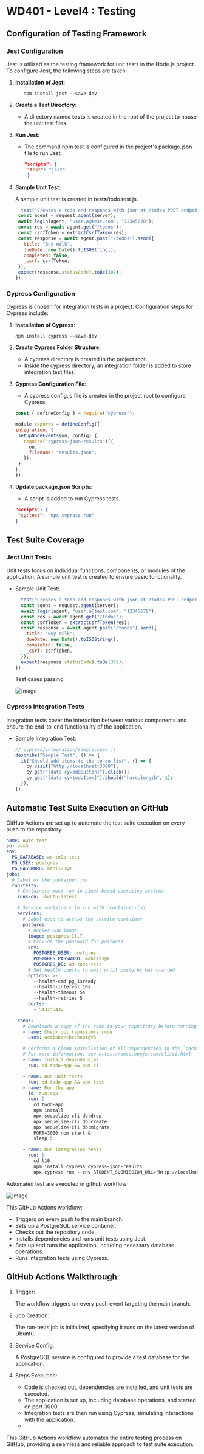 # WD401 - Level4 : Testing

## Configuration of Testing Framework

### Jest Configuration

Jest is utilized as the testing framework for unit tests in the Node.js project. To configure Jest, the following steps are taken:

1. **Installation of Jest:**

   ```
      npm install jest --save-dev
   ```
2. **Create a Test Directory:**

   - A directory named __tests__ is created in the root of the project to house the unit test files.

3. **Run Jest:**
   - The command npm test is configured in the project's package.json file to run Jest.
     ```json
     "scripts": {
      "test": "jest"
      }
     ```
4. **Sample Unit Test:**

   A sample unit test is created in __tests__/todo.test.js.

   ```js
     test("Creates a todo and responds with json at /todos POST endpoint", async () => {
    const agent = request.agent(server);
    await login(agent, "user.a@test.com", "12345678");
    const res = await agent.get("/todos");
    const csrfToken = extractCsrfToken(res);
    const response = await agent.post("/todos").send({
      title: "Buy milk",
      dueDate: new Date().toISOString(),
      completed: false,
      _csrf: csrfToken,
    });
    expect(response.statusCode).toBe(302);
   });

   ```
### Cypress Configuration

Cypress is chosen for integration tests in a project. Configuration steps for Cypress include:

1. **Installation of Cypress:**

   ```
   npm install cypress --save-dev
   ```
2. **Create Cypress Folder Structure:**
   - A cypress directory is created in the project root.
   - Inside the cypress directory, an integration folder is added to store integration test files.

3. **Cypress Configuration File:**
   - A cypress.config.js file is created in the project root to configure Cypress.
   ```js
   const { defineConfig } = require("cypress");

   module.exports = defineConfig({
   integration: {
    setupNodeEvents(on, config) {
      require("cypress-json-results")({
        on,
        filename: "results.json",
      });
    },
   },
   });
   ```
4. **Update package.json Scripts:**

   - A script is added to run Cypress tests.
   ```json
   "scripts": {
    "cy:test": "npx cypress run"
   }
   ```

## Test Suite Coverage

### Jest Unit Tests

Unit tests focus on individual functions, components, or modules of the application. A sample unit test is created to ensure basic functionality.

- Sample Unit Test:

  ```js
    test("Creates a todo and responds with json at /todos POST endpoint", async () => {
    const agent = request.agent(server);
    await login(agent, "user.a@test.com", "12345678");
    const res = await agent.get("/todos");
    const csrfToken = extractCsrfToken(res);
    const response = await agent.post("/todos").send({
      title: "Buy milk",
      dueDate: new Date().toISOString(),
      completed: false,
      _csrf: csrfToken,
    });
    expect(response.statusCode).toBe(302);
  });
  ```

  Test cases passing 

  ![image](https://github.com/Mahendar0701/wd401/assets/119734520/a7da31d3-3abe-4948-b6a9-6b70312f5c19)

### Cypress Integration Tests

Integration tests cover the interaction between various components and ensure the end-to-end functionality of the application.

- Sample Integration Test:
  ```js
  // cypress/integration/sample.spec.js
  describe("Sample Test", () => {
    it("Should add items to the to-do list", () => {
      cy.visit("http://localhost:3000");
      cy.get("[data-cy=addButton]").click();
      cy.get("[data-cy=todoItem]").should("have.length", 1);
    });
  });

  ```

## Automatic Test Suite Execution on GitHub

GitHub Actions are set up to automate the test suite execution on every push to the repository.

```yml
name: Auto test
on: push
env:
  PG_DATABASE: wd-toDo-test
  PG_USER: postgres
  PG_PASSWORD: mahi123@#
jobs:
  # Label of the container job
  run-tests:
    # Containers must run in Linux based operating systems
    runs-on: ubuntu-latest

    # Service containers to run with `container-job`
    services:
      # Label used to access the service container
      postgres:
        # Docker Hub image
        image: postgres:11.7
        # Provide the password for postgres
        env:
          POSTGRES_USER: postgres
          POSTGRES_PASSWORD: mahi123@#
          POSTGRES_DB: wd-toDo-test
        # Set health checks to wait until postgres has started
        options: >-
          --health-cmd pg_isready
          --health-interval 10s
          --health-timeout 5s
          --health-retries 5
        ports:
          - 5432:5432

    steps:
      # Downloads a copy of the code in your repository before running CI tests
      - name: Check out repository code
        uses: actions/checkout@v3

      # Performs a clean installation of all dependencies in the `package.json` file
      # For more information, see https://docs.npmjs.com/cli/ci.html
      - name: Install dependencies
        run: cd todo-app && npm ci

      - name: Run unit tests
        run: cd todo-app && npm test
      - name: Run the app
        id: run-app
        run: |
          cd todo-app
          npm install
          npx sequelize-cli db:drop
          npx sequelize-cli db:create
          npx sequelize-cli db:migrate
          PORT=3000 npm start &
          sleep 5

      - name: Run integration tests
        run: |
          cd l10
          npm install cypress cypress-json-results
          npx cypress run --env STUDENT_SUBMISSION_URL="http://localhost:4000/"


```

Automated test are executed in github workflow

![image](https://github.com/Mahendar0701/wd401/assets/119734520/2cd20da0-f6f3-4820-a431-acfbbc3412c9)


This GitHub Actions workflow:

- Triggers on every push to the main branch.
- Sets up a PostgreSQL service container.
- Checks out the repository code.
- Installs dependencies and runs unit tests using Jest.
- Sets up and runs the application, including necessary database operations.
- Runs integration tests using Cypress.

## GitHub Actions Walkthrough

1. Trigger:

   The workflow triggers on every push event targeting the main branch.
   
2. Job Creation:

   The run-tests job is initialized, specifying it runs on the latest version of Ubuntu.

3. Service Config:

   A PostgreSQL service is configured to provide a test database for the application.
4. Steps Execution:

   - Code is checked out, dependencies are installed, and unit tests are executed.
   - The application is set up, including database operations, and started on port 3000.
   - Integration tests are then run using Cypress, simulating interactions with the application.
   - 
This GitHub Actions workflow automates the entire testing process on GitHub, providing a seamless and reliable approach to test suite execution.


